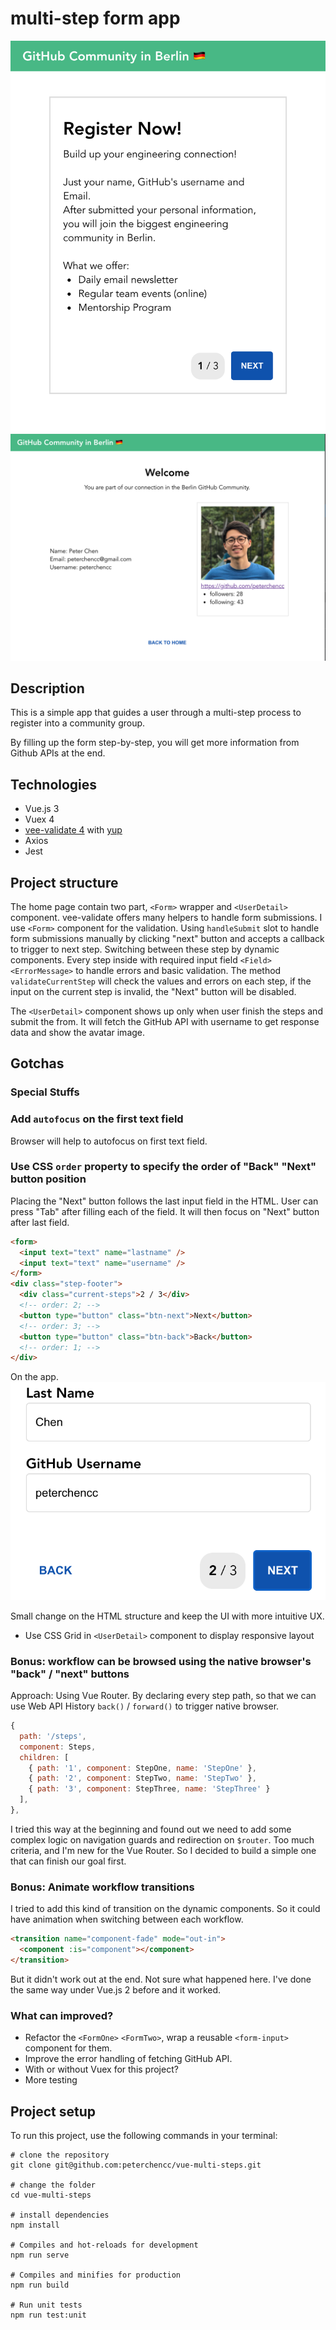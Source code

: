 # multi-step form app

![demo1 - landing](./screenshots/landing.png)
![demo2 - userpage](./screenshots/userpage.png)

## Description

This is a simple app that guides a user through a multi-step process to register into a community group.

By filling up the form step-by-step, you will get more information from Github APIs at the end.

## Technologies

- Vue.js 3
- Vuex 4
- [vee-validate 4](https://vee-validate.logaretm.com/v4/) with [yup](https://github.com/jquense/yup)
- Axios
- Jest

## Project structure

The home page contain two part, `<Form>` wrapper and `<UserDetail>` component. vee-validate offers many helpers to handle form submissions. I use `<Form>` component for the validation. Using `handleSubmit` slot to handle form submissions manually by clicking "next" button and accepts a callback to trigger to next step. Switching between these step by dynamic components. Every step inside with required input field `<Field> <ErrorMessage>` to handle errors and basic validation. The method `validateCurrentStep` will check the values and errors on each step, if the input on the current step is invalid, the "Next" button will be disabled.

The `<UserDetail>` component shows up only when user finish the steps and submit the from. It will fetch the GitHub API with username to get response data and show the avatar image.

## Gotchas

### Special Stuffs

### Add `autofocus` on the first text field

Browser will help to autofocus on first text field.

### Use CSS `order` property to specify the order of "Back" "Next" button position

Placing the "Next" button follows the last input field in the HTML. User can press "Tab" after filling each of the field. It will then focus on "Next" button after last field.

```html
<form>
  <input text="text" name="lastname" />
  <input text="text" name="username" />
</form>
<div class="step-footer">
  <div class="current-steps">2 / 3</div>
  <!-- order: 2; -->
  <button type="button" class="btn-next">Next</button>
  <!-- order: 3; -->
  <button type="button" class="btn-back">Back</button>
  <!-- order: 1; -->
</div>
```

On the app.
![On the app.](./screenshots/order-button.png)

Small change on the HTML structure and keep the UI with more intuitive UX.

- Use CSS Grid in `<UserDetail>` component to display responsive layout

### Bonus: workflow can be browsed using the native browser's "back" / "next" buttons

Approach: Using Vue Router. By declaring every step path, so that we can use Web API History `back()` / `forward()` to trigger native browser.

```js
{
  path: '/steps',
  component: Steps,
  children: [
    { path: '1', component: StepOne, name: 'StepOne' },
    { path: '2', component: StepTwo, name: 'StepTwo' },
    { path: '3', component: StepThree, name: 'StepThree' }
  ],
},
```

I tried this way at the beginning and found out we need to add some complex logic on navigation guards and redirection on `$router`. Too much criteria, and I'm new for the Vue Router. So I decided to build a simple one that can finish our goal first.

### Bonus: Animate workflow transitions

I tried to add this kind of transition on the dynamic components. So it could have animation when switching between each workflow.

```html
<transition name="component-fade" mode="out-in">
  <component :is="component"></component>
</transition>
```

But it didn't work out at the end. Not sure what happened here. I've done the same way under Vue.js 2 before and it worked.

### What can improved?

- Refactor the `<FormOne>` `<FormTwo>`, wrap a reusable `<form-input>` component for them.
- Improve the error handling of fetching GitHub API.
- With or without Vuex for this project?
- More testing

## Project setup

To run this project, use the following commands in your terminal:

```
# clone the repository
git clone git@github.com:peterchencc/vue-multi-steps.git

# change the folder
cd vue-multi-steps

# install dependencies
npm install

# Compiles and hot-reloads for development
npm run serve

# Compiles and minifies for production
npm run build

# Run unit tests
npm run test:unit
```
